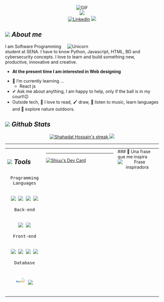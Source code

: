<div>
    <div align=center>
        <img src="https://media.giphy.com/media/CVtNe84hhYF9u/giphy.gif" alt="GIF" height="200">
    </div>
    <div align=center>
        <img src="https://readme-typing-svg.herokuapp.com/?color=%236FDA44&size=32&center=true&vCenter=true&width=600&height=50&lines=Hi+there,+I%27m+Shiuu+%F0%9F%91%8B;Software+Programming+Student;Data+%20Analyst;Freelancer" />
    </div>
    <div align=center>
        <a href="https://www.linkedin.com/in/shiuu-valenzuela-7872a72a1/"><img width=90px src="https://img.shields.io/badge/linkedin-%230077B5.svg?style=for-the-badge&logo=linkedin&logoColor=white" alt="LinkedIn" /></a>
        <a href="https://dev.to/shiuu_28"><img width=90px src="https://img.shields.io/badge/daily.dev-CE3DF3?style=for-the-badge&logo=daily.dev&logoColor=white" /></a>
    </div>

## <picture><img src = "https://github.com/7oSkaaa/7oSkaaa/blob/main/Images/about_me.gif?raw=true" width = 40px></picture>  ***About me***
<img align="right" width=300px alt="Unicorn" src="https://c.tenor.com/GN73MKBawZYAAAAi/busy-cute.gif" />


I am Software Programming student at SENA. I have to know Python, Javascript, HTML, BD and cybersecurity concepts. I love to learn and build something new, productive, innovative and creative.
* **At the present time I am interested in Web designing**
- 🌱 I’m currently learning ...
  - React js
- ✔ Ask me about anything, I am happy to help, only if the ball is in my court!😉<br>
- Outside tech, 📖 I love to read, 🖌️ draw, 🎵 listen to music, learn languages and 🌴 explore nature outdoors.

## <picture> <img src = "https://github.com/7oSkaaa/7oSkaaa/blob/main/Images/Statistics.gif?raw=true" width = 50px>  </picture> ***Github Stats***
<p align="center">
    <a href="https://github.com/HridoyHazard/github-readme-streak-stats">
        <img title="🔥 Get streak stats for your profile at git.io/streak-stats" alt="Shahadat Hossain's streak" src="https://github-readme-streak-stats.herokuapp.com/?user=Shiuu28&theme=black-ice&hide_border=true&stroke=0000&background=060A0CD0"/>
    </a>
    <img height= "202" src="https://github-readme-stats.vercel.app/api?username=Shiuu28&theme=react&show_icons=true&include_all_commits=true" />
</p>

---
<table style="border-color: transparent;" cellspacing=0 ><tr><td valign="top" width="10%">
  
<!--START_SECTION:waka-->
## <picture><img src = "https://github.com/7oSkaaa/7oSkaaa/blob/main/Images/about_me.gif?raw=true" width = 20px></picture>  ***Tools***

<div>
<div>
  <p style="display: inline-block;" align="center">
    <kbd>
      <kbd>Programming Languages</kbd>
      <br>
      <br>
      <br>
      <img width="30px" src="https://cdn.jsdelivr.net/gh/devicons/devicon/icons/python/python-original.svg" /> 
      <img width="30px" src="https://cdn.jsdelivr.net/gh/devicons/devicon/icons/cplusplus/cplusplus-original.svg" /> 
      <img width="30px" src="https://cdn.jsdelivr.net/gh/devicons/devicon/icons/java/java-plain.svg" /> 
      <img width="30px" src="https://cdn.jsdelivr.net/gh/devicons/devicon/icons/javascript/javascript-original.svg" /> 
    <br>
    <br>
    </kbd>
    <kbd>
      <kbd>Back-end</kbd>
      <br>
      <br>
      <br>
      <img width="30px" src="https://cdn.jsdelivr.net/gh/devicons/devicon/icons/flask/flask-original-wordmark.svg" />
      <img width="30px" src="https://cdn.jsdelivr.net/gh/devicons/devicon/icons/nodejs/nodejs-original.svg" />
    </kbd>
    <br>
    <br>
    <kbd>
      <kbd>Front-end</kbd>
      <br>
      <br>
      <br>
      <img width="30px" src="https://cdn.jsdelivr.net/gh/devicons/devicon/icons/html5/html5-original.svg" /> 
      <img width="30px" src="https://cdn.jsdelivr.net/gh/devicons/devicon/icons/css3/css3-plain-wordmark.svg" /> 
      <img width="30px" src="https://cdn.jsdelivr.net/gh/devicons/devicon/icons/bootstrap/bootstrap-plain.svg" /> 
      <img width="30px" src="https://cdn.jsdelivr.net/gh/devicons/devicon/icons/react/react-original.svg" />
    </kbd>
    <br>
    <br>
    <kbd>
      <kbd>Database</kbd>
      <br>
      <br>
      <br>
      <img width="30px" src="https://github.com/devicons/devicon/blob/master/icons/mysql/mysql-original-wordmark.svg" />
      <img width="30px" src="https://cdn.jsdelivr.net/gh/devicons/devicon/icons/mongodb/mongodb-plain.svg" />
    </kbd>
    <br>
    <br>
  </p>
</div> 
</td>
    <td valign="top" width="33%">
<p align="right">

<hr width="100%">
   <a href="https://app.daily.dev/shiuu28"><img src="https://api.daily.dev/devcards/v2/9zU0dRdC9AIlDAw2VHZsn.png?r=kga" width="356" alt="Shiuu's Dev Card"/></a>
</td>
<td valign="top" width="20%">
    ### 💬 Una frase que me inspira
<div align="center">
  <img src="https://readme-typing-svg.herokuapp.com?font=Fira+Code&size=18&color=8A2BE2&center=true&vCenter=true&lines=%22El+aprendizaje+nunca+agota+la+mente.%22;%E2%80%93+Leonardo+da+Vinci" alt="Frase inspiradora" />
</div>

</td>
</tr>


</table>

